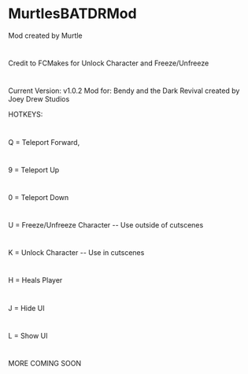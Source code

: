 # MurtlesBATDRMod

Mod created by Murtle
#
Credit to FCMakes for Unlock Character and Freeze/Unfreeze
#
Current Version: v1.0.2
Mod for: Bendy and the Dark Revival created by Joey Drew Studios

HOTKEYS:
#
Q = Teleport Forward,
#
9 = Teleport Up
#
0 = Teleport Down
#
U = Freeze/Unfreeze Character -- Use outside of cutscenes
#
K = Unlock Character -- Use in cutscenes
#
H = Heals Player
#
J = Hide UI
#
L = Show UI
#
MORE COMING SOON
